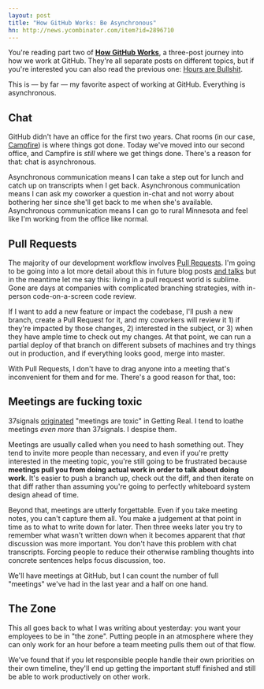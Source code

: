```yaml
---
layout: post
title: "How GitHub Works: Be Asynchronous"
hn: http://news.ycombinator.com/item?id=2896710
---
```


<div class="aside">

  You're reading part two of <strong><a href="/posts/how-github-works">How
  GitHub Works</a></strong>, a three-post journey into how we work at GitHub.
  They're all separate posts on different topics, but if you're interested you
  can also read the previous one: <a href="/posts/how-github-works-hours/">Hours
  are Bullshit</a>.

</div>

This is — by far — my favorite aspect of working at GitHub. Everything is
asynchronous.

## Chat

GitHub didn't have an office for the first two years. Chat rooms (in our case,
[Campfire][campfire]) is where things got done. Today we've moved into our
second office, and Campfire is *still* where we get things done. There's a
reason for that: chat is asynchronous.

Asynchronous communication means I can take a step out for lunch and catch up
on transcripts when I get back. Asynchronous communication means I can ask my
coworker a question in-chat and not worry about bothering her since she'll get
back to me when she's available. Asynchronous communication means I can go to
rural Minnesota and feel like I'm working from the office like normal.

## Pull Requests

The majority of our development workflow involves [Pull Requests][pulls]. I'm
going to be going into a lot more detail about this in future blog posts [and
talks][talks] but in the meantime let me say this: living in a pull request
world is sublime.  Gone are days at companies with complicated branching
strategies, with in-person code-on-a-screen code review.

If I want to add a new feature or impact the codebase, I'll push a new branch,
create a Pull Request for it, and my coworkers will review it 1) if they're
impacted by those changes, 2) interested in the subject, or 3) when they have
ample time to check out my changes. At that point, we can run a partial deploy
of that branch on different subsets of machines and try things out in
production, and if everything looks good, merge into master.

With Pull Requests, I don't have to drag anyone into a meeting that's
inconvenient for them and for me. There's a good reason for that, too:

## Meetings are fucking toxic

37signals [originated][37] "meetings are toxic" in Getting Real. I tend to
loathe meetings *even more* than 37signals. I despise them.

Meetings are usually called when you need to hash something out. They tend to
invite more people than necessary, and even if you're pretty interested in the
meeting topic, you're still going to be frustrated because **meetings pull you
from doing actual work in order to talk about doing work**. It's easier to push
a branch up, check out the diff, and then iterate on that diff rather than
assuming you're going to perfectly whiteboard system design ahead of time.

Beyond that, meetings are utterly forgettable. Even if you take meeting notes,
you can't capture them all. You make a judgement at that point in time as to
what to write down for later. Then three weeks later you try to remember what
wasn't written down when it becomes apparent that *that* discussion was more
important. You don't have this problem with chat transcripts. Forcing people to
reduce their otherwise rambling thoughts into concrete sentences helps focus
discussion, too.

We'll have meetings at GitHub, but I can count the number of full "meetings"
we've had in the last year and a half on one hand.

## The Zone

This all goes back to what I was writing about yesterday: you want your
employees to be in "the zone". Putting people in an atmosphere where they can
only work for an hour before a team meeting pulls them out of that flow.

We've found that if you let responsible people handle their own priorities on
their own timeline, they'll end up getting the important stuff finished and
still be able to work productively on other work.

[feedback]: https://github.com/holman/feedback
[campfire]: http://campfirenow.com
[pulls]: https://github.com/features/projects/codereview#codereview_bucket
[talks]: http://zachholman.com/talks
[37]: http://gettingreal.37signals.com/ch07_Meetings_Are_Toxic.php
